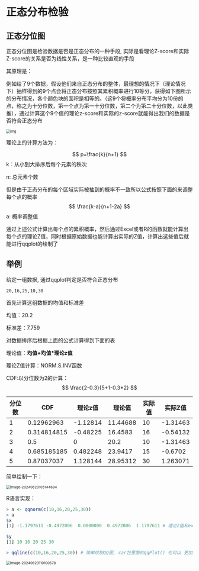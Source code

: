 # 正态分布检验

## 正态分位图

正态分位图是检验数据是否是正态分布的一种手段, 实际是看理论Z-score和实际Z-score的关系是否为线性关系，是一种比较直观的手段

其原理是：

例如给了9个数据，假设他们来自正态分布的整体，最理想的情况下（理论情况下）抽样得到的9个点会将正态分布按照其累积概率进行10等分，获得如下图所示的分布情况，各个颜色块的面积是相等的。（这9个将概率分布平均分为10份的点，称之为十分位数，第一个点为第一十分位数，第二个为第二十分位数，以此类推），通过计算这个9个值的理论z-score和实际的z-score就能得出我们的数据是否符合正态分布

<img src="https://51catgithubio.oss-cn-beijing.aliyuncs.com/202406231037246.png" alt="img" style="zoom: 67%;" />

理论上的计算方法为：


$$
p=\frac{k}{n+1}
$$
k：从小到大排序后每个元素的秩次

n: 总元素个数

但是由于正态分布的每个区域实际被抽到的概率不一致所以公式按照下面的来调整每个点的概率
$$
\frac{k-a}{n+1-2a}
$$
a: 概率调整值

通过上述公式计算出每个点的累积概率，然后通过Excel或者R的函数就能计算出每个点的理论Z值，同时根据原始数据也能计算出实际的Z值，计算出这些值后就能进行qqplot的绘制了

## 举例

给定一组数据, 通过qqplot判定是否符合正态分布

```
20,16,25,10,30
```

首先计算这组数据的均值和标准差

均值：20.2

标准差：7.759

对数据排序后根据上面的公式计算得到下面的表

理论值：**均值+均值*理论z值**

理论Z值计算：NORM.S.INV函数

CDF:以分位数为2的计算：
$$
\frac{2-0.3}{5+1-0.3*2}
$$


| 分位数 | CDF         | 理论z值  | 理论值   | 实际值 | 实际Z值  |
| ------ | ----------- | -------- | -------- | ------ | -------- |
| 1      | 0.12962963  | -1.12814 | 11.44688 | 10     | -1.31463 |
| 2      | 0.314814815 | -0.48225 | 16.4583  | 16     | -0.54132 |
| 3      | 0.5         | 0        | 20.2     | 10     | -1.31463 |
| 4      | 0.685185185 | 0.482248 | 23.9417  | 15     | -0.6702  |
| 5      | 0.87037037  | 1.128144 | 28.95312 | 30     | 1.263071 |

简单绘制一下：

<img src="https://51catgithubio.oss-cn-beijing.aliyuncs.com/202406231051681.png" alt="image-20240623105144634" style="zoom:67%;" />

R语言实现：

```r
> a <- qqnorm(c(10,16,20,25,30))
> a
$x
[1] -1.1797611 -0.4972006  0.0000000  0.4972006  1.1797611 # 理论Z值和excel的基本一致, 差异可能是a值取值不同

$y
[1] 10 16 20 25 30

> qqline(c(10,16,20,25,30)) # 简单绘制QQ图, car包里面的qqPlot() 也可以 更加美观
```

<img src="https://51catgithubio.oss-cn-beijing.aliyuncs.com/202406231101600.png" alt="image-20240623110100578" style="zoom: 67%;" />
